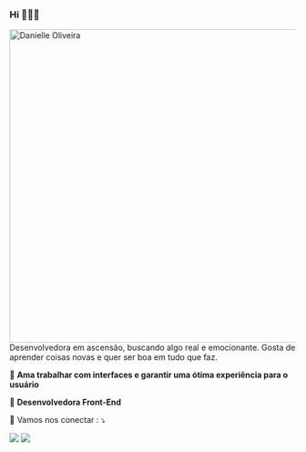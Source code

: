 ### Hi 👋👨‍💻

<img src="https://github.com/danielle-o-n/Rocketseat/blob/main/LaunchBase/imgs/men.svg" width="550px" align="right" alt="Danielle Oliveira">

<p align="left"> 
  Desenvolvedora em ascensão, buscando algo real e emocionante. Gosta de aprender coisas novas e quer ser boa em tudo que faz. 
</p>

<p align="left">
  🦄 <strong>Ama trabalhar com interfaces e garantir uma ótima experiência para o usuário</strong>
</p>

<p align="left">
  💼 <strong>Desenvolvedora Front-End</strong>
</p>

<p align="left">
  💌 Vamos nos conectar : ⤵️
</p>

<p align="left">
  
  <a href="https://www.linkedin.com/in/danielle-o-n/" target="_blank" alt="Linkedin">
  <img src="https://img.shields.io/badge/-Linkedin-0e76a8?style=flat-square&logo=Linkedin&logoColor=white&link=LINK-DO-SEU-LINKEDIN" /></a>
  
  <a href="https://www.instagram.com/danielle.o.n/" target="_blank" alt="Instagram">
  <img src="https://img.shields.io/badge/-Instagram-DF0174?style=flat-square&labelColor=DF0174&logo=instagram&logoColor=white&link=LINK-DO-SEU-INSTAGRAM"/></a>
</p>  
